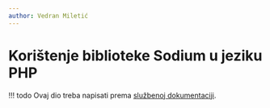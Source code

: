 ```yaml
---
author: Vedran Miletić
---
```


# Korištenje biblioteke Sodium u jeziku PHP

!!! todo
    Ovaj dio treba napisati prema [službenoj dokumentaciji](https://www.php.net/manual/en/book.sodium.php).
